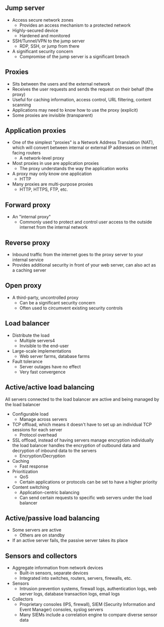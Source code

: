 ## Jump server
- Access secure network zones
	- Provides an access mechanism to a protected network
- Highly-secured device
	- Hardened and monitored
- SSH/Tunnel/VPN to the jump server
	- RDP, SSH, or jump from there
- A significant security concern
	- Compromise of the jump server is a significant breach
## Proxies
- Sits between the users and the external network
- Receives the user requests and sends the request on their behalf (the proxy)
- Useful for caching information, access control, URL filtering, content scanning
- Applications may need to know how to use the proxy (explicit)
- Some proxies are invisible (transparent)
## Application proxies
- One of the simplest "proxies" is a Network Address Translation (NAT), which will convert between internal or external IP addresses on internet facing routers
	- A network-level proxy
- Most proxies in use are application proxies
	- The proxy understands the way the application works
- A proxy may only know one application
	- HTTP
- Many proxies are multi-purpose proxies
	- HTTP, HTTPS, FTP, etc.
## Forward proxy
- An "internal proxy"
	- Commonly used to protect and control user access to the outside internet from the internal network
## Reverse proxy
- Inbound traffic from the internet  goes to the proxy server to your internal service
- Provides additional security in front of your web server, can also act as a caching server
## Open proxy
- A third-party, uncontrolled proxy
	- Can be a significant security concern
	- Often used to circumvent existing security controls
## Load balancer
- Distribute the load
	- Multiple servers4
	- Invisible to the end-user
- Large-scale implementations
	- Web server farms, database farms
- Fault tolerance
	- Server outages have no effect
	- Very fast convergence
## Active/active load balancing
All servers connected to the load balancer are active and being managed by the load balancer
- Configurable load
	- Manage across servers
- TCP offload, which means it doesn't have to set up an individual TCP sessions for each server
	- Protocol overhead
- SSL offload, instead of having servers manage encryption individually the load balancer handles the encryption of outbound data and decryption of inbound data to the servers
	- Encryption/Decryption
- Caching
	- Fast response
- Prioritization
	- QoS
	- Certain applications or protocols can be set to have a higher priority
- Content switching
	- Application-centric balancing
	- Can send certain requests to specific web servers under the load balancer
## Active/passive load balancing
- Some servers are active
	- Others are on standby
- If an active server fails, the passive server takes its place
## Sensors and collectors
- Aggregate information from network devices
	- Built-in sensors, separate devices
	- Integrated into switches, routers, servers, firewalls, etc.
- Sensors
	- Intrusion prevention systems, firewall logs, authentication logs, web server logs, database transaction logs, email logs
- Collectors
	- Proprietary consoles (IPS, firewall), SIEM (Security Information and Event Manager) consoles, syslog servers
	- Many SIEMs include a correlation engine to compare diverse sensor data
